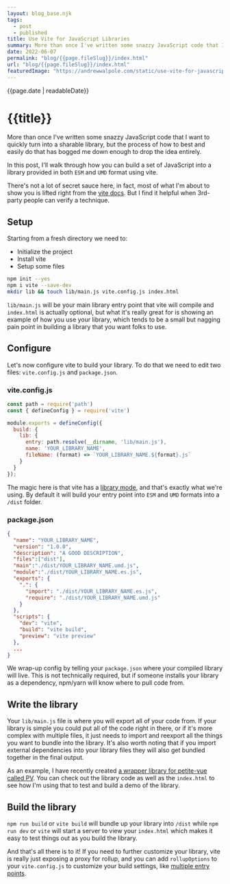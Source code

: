 ```yaml
---
layout: blog_base.njk
tags: 
  - post
  - published
title: Use Vite for JavaScript Libraries
summary: More than once I've written some snazzy JavaScript code that I want to quickly turn into a sharable library, but the process of how to easily do that has bogged me down enough to drop the idea entirely. Here's a look at using vite to quickly publish your code as a JavaScript Library.
date: 2022-06-07
permalink: "blog/{{page.fileSlug}}/index.html"
url: "blog/{{page.fileSlug}}/index.html"
featuredImage: "https://andrewwalpole.com/static/use-vite-for-javascript-libraries.png"
---
```


{{page.date | readableDate}}
# {{title}}

More than once I've written some snazzy JavaScript code that I want to quickly turn into a sharable library, but the process of how to best and easily do that has bogged me down enough to drop the idea entirely.

In this post, I'll walk through how you can build a set of JavaScript into a library provided in both `ESM` and `UMD` format using vite.

There's not a lot of secret sauce here, in fact, most of what I'm about to show you is lifted right from the [vite docs](https://vitejs.dev/guide/build.html#library-mode). But I find it helpful when 3rd-party people can verify a technique.

## Setup

Starting from a fresh directory we need to:

- Initialize the project
- Install vite
- Setup some files

```bash
npm init --yes
npm i vite --save-dev
mkdir lib && touch lib/main.js vite.config.js index.html 
```

`lib/main.js` will be your main library entry point that vite will compile and `index.html` is actually optional, but what it's really great for is showing an example of how you use your library, which tends to be a small but nagging pain point in building a library that you want folks to use.

## Configure

Let's now configure vite to build your library. To do that we need to edit two files: `vite.config.js` and `package.json`.

### vite.config.js

```js
const path = require('path')
const { defineConfig } = require('vite')

module.exports = defineConfig({
  build: {
    lib: {
      entry: path.resolve(__dirname, 'lib/main.js'),
      name: 'YOUR_LIBRARY_NAME',
      fileName: (format) => `YOUR_LIBRARY_NAME.${format}.js`
    }
  }
});
```

The magic here is that vite has a [library mode](https://vitejs.dev/guide/build.html#library-mode), and that's exactly what we're using. By default it will build your entry point into `ESM` and `UMD` formats into a `/dist` folder.

### package.json

```json
{
  "name": "YOUR_LIBRARY_NAME",
  "version": "1.0.0",
  "description": "A GOOD DESCRIPTION",
  "files":["dist"],
  "main":"./dist/YOUR_LIBRARY_NAME.umd.js",
  "module":"./dist/YOUR_LIBRARY_NAME.es.js",
  "exports": {
    ".": {
      "import": "./dist/YOUR_LIBRARY_NAME.es.js",
      "require": "./dist/YOUR_LIBRARY_NAME.umd.js"
    }
  },
  "scripts": {
    "dev": "vite",
    "build": "vite build",
    "preview": "vite preview"
  },
  ...
}
```

We wrap-up config by telling your `package.json` where your compiled library will live. This is not technically required, but if someone installs your library as a dependency, npm/yarn will know where to pull code from.

## Write the library

Your `lib/main.js` file is where you will export all of your code from. If your library is simple you could put all of the code right in there, or if it's more complex with multiple files, it just needs to import and reexport all the things you want to bundle into the library. It's also worth noting that if you import external dependencies into your library files they will also get bundled together in the final output.

As an example, I have recently created [a wrapper library for petite-vue called PV](https://github.com/walpolea/PV). You can check out the library code as well as the `index.html` to see how I'm using that to test and build a demo of the library.

## Build the library

`npm run build` or `vite build` will bundle up your library into `/dist` while `npm run dev` or `vite` will start a server to view your `index.html` which makes it easy to test things out as you build the library.

And that's all there is to it! If you need to further customize your library, vite is really just exposing a proxy for rollup, and you can add `rollupOptions` to your `vite.config.js` to customize your build settings, like [multiple entry points](https://github.com/vitejs/vite/discussions/1736#discussioncomment-312982).